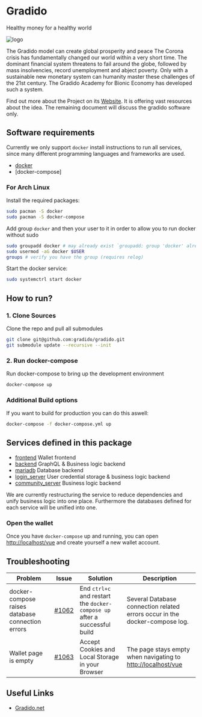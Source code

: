# Gradido

Healthy money for a healthy world

![logo](https://gradido.net/wp-content/uploads/2021/06/gradido_logo%E2%97%8Fpreview.png)

The Gradido model can create global prosperity and peace
The Corona crisis has fundamentally changed our world within a very short time.
The dominant financial system threatens to fail around the globe, followed by mass insolvencies, record unemployment and abject poverty. Only with a sustainable new monetary system can humanity master these challenges of the 21st century. The Gradido Academy for Bionic Economy has developed such a system.

Find out more about the Project on its [Website](https://gradido.net/). It is offering vast resources about the idea. The remaining document will discuss the gradido software only.
## Software requirements

Currently we only support `docker` install instructions to run all services, since many different programming languages and frameworks are used.

- [docker](https://www.docker.com/) 
- [docker-compose]

### For Arch Linux
Install the required packages:
```bash
sudo pacman -S docker
sudo pacman -S docker-compose
```

Add group `docker` and then your user to it in order to allow you to run docker without sudo 
```bash
sudo groupadd docker # may already exist `groupadd: group 'docker' already exists`
sudo usermod -aG docker $USER
groups # verify you have the group (requires relog)
```

Start the docker service:
```bash
sudo systemctrl start docker
```

## How to run?

### 1. Clone Sources
Clone the repo and pull all submodules
```bash
git clone git@github.com:gradido/gradido.git
git submodule update --recursive --init
```

### 2. Run docker-compose
Run docker-compose to bring up the development environment 
```bash
docker-compose up
```
### Additional Build options
If you want to build for production you can do this aswell:
```bash
docker-compose -f docker-compose.yml up
```

## Services defined in this package

- [frontend](./frontend) Wallet frontend
- [backend](./backend) GraphQL & Business logic backend
- [mariadb](./mariadb) Database backend
- [login_server](./login_server) User credential storage & business logic backend
- [community_server](./community_server/) Business logic backend

We are currently restructuring the service to reduce dependencies and unify business logic into one place. Furthermore the databases defined for each service will be unified into one.

### Open the wallet

Once you have `docker-compose` up and running, you can open [http://localhost/vue](http://localhost/vue) and create yourself a new wallet account.

## Troubleshooting

| Problem | Issue | Solution | Description |
| ------- | ----- | -------- | ----------- |
| docker-compose raises database connection errors | [#1062](https://github.com/gradido/gradido/issues/1062) | End `ctrl+c` and restart the `docker-compose up` after a successful build | Several Database connection related errors occur in the docker-compose log. |
| Wallet page is empty | [#1063](https://github.com/gradido/gradido/issues/1063) | Accept Cookies and Local Storage in your Browser | The page stays empty when navigating to [http://localhost/vue](http://localhost/vue) |

## Useful Links

- [Gradido.net](https://gradido.net/)
